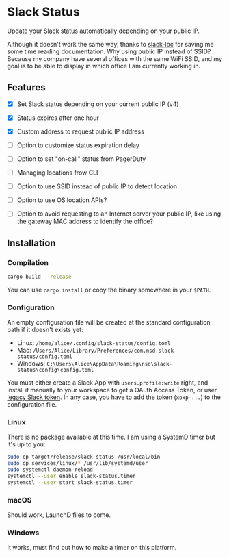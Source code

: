 Slack Status
============

Update your Slack status automatically depending on your public IP.

Although it doesn't work the same way, thanks to [slack-loc](https://github.com/kuy/slack-loc)
for saving me some time reading documentation. Why using public IP instead of SSID?
Because my company have several offices with the same WiFi SSID, and my goal is
to be able to display in which office I am currently working in.


Features
--------

- [X] Set Slack status depending on your current public IP (v4)
- [X] Status expires after one hour
- [X] Custom address to request public IP address
- [ ] Option to customize status expiration delay
- [ ] Option to set "on-call" status from PagerDuty
- [ ] Managing locations frow CLI
- [ ] Option to use SSID instead of public IP to detect location
- [ ] Option to use OS location APIs?
- [ ] Option to avoid requesting to an Internet server your public IP, like
      using the gateway MAC address to identify the office?


Installation
------------

### Compilation

```bash
cargo build --release
```

You can use `cargo install` or copy the binary somewhere in your `$PATH`.


### Configuration

An empty configuration file will be created at the standard configuration path
if it doesn't exists yet:

* Linux: `/home/alice/.config/slack-status/config.toml`
* Mac: `/Users/Alice/Library/Preferences/com.nsd.slack-status/config.toml`
* Windows: `C:\Users\Alice\AppData\Roaming\nsd\slack-status\config\config.toml`

You must either create a Slack App with `users.profile:write` right, and install
it manually to your workspace to get a OAuth Access Token, or user
[legacy Slack token](https://api.slack.com/custom-integrations/legacy-tokens).
In any case, you have to add the token (`xoxp-...`) to the configuration file.

### Linux

There is no package available at this time. I am using a SystemD timer but it's
up to you:

```bash
sudo cp target/release/slack-status /usr/local/bin
sudo cp services/linux/* /usr/lib/systemd/user
sudo systemctl daemon-reload
systemctl --user enable slack-status.timer
systemctl --user start slack-status.timer
```

### macOS

Should work, LaunchD files to come.

### Windows

It works, must find out how to make a timer on this platform.
